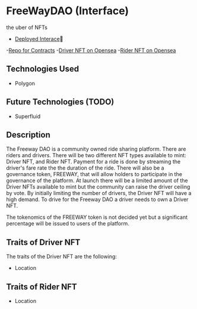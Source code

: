 # FreeWayDAO (Interface)

the uber of NFTs

- [Deployed Interace](https://boring-murdock-eddfac.netlify.app)👀

-[Repo for Contracts](https://github.com/FMA126/freeway-eth)
-[Driver NFT on Opensea](https://testnets.opensea.io/collection/freewaydriver)
-[Rider NFT on Opensea](https://testnets.opensea.io/collection/freewayrider)

## Technologies Used
- Polygon

## Future Technologies (TODO)
- Superfluid

## Description

The Freeway DAO is a community owned ride sharing platform.  There are riders and drivers.  There will be two different
NFT types available to mint: Driver NFT, and Rider NFT.  Payment for a ride is done by streaming the driver's fare rate
the the duration of the ride.  There will also be a governance token, FREEWAY, that will allow 
holders to participate in the governance of the platform.  At launch there will be a limited amount of the Driver NFTs
available to mint but the community can raise the driver ceiling by vote.  By initially limiting the number of drivers,
the Driver NFT will have a high demand.  To drive for the Freeway DAO a driver needs to own a Driver NFT.

The tokenomics of the FREEWAY token is not decided yet but a significant percentage will be issued to users of the 
platform.

## Traits of Driver NFT

The traits of the Driver NFT are the following:

- Location

## Traits of Rider NFT

- Location